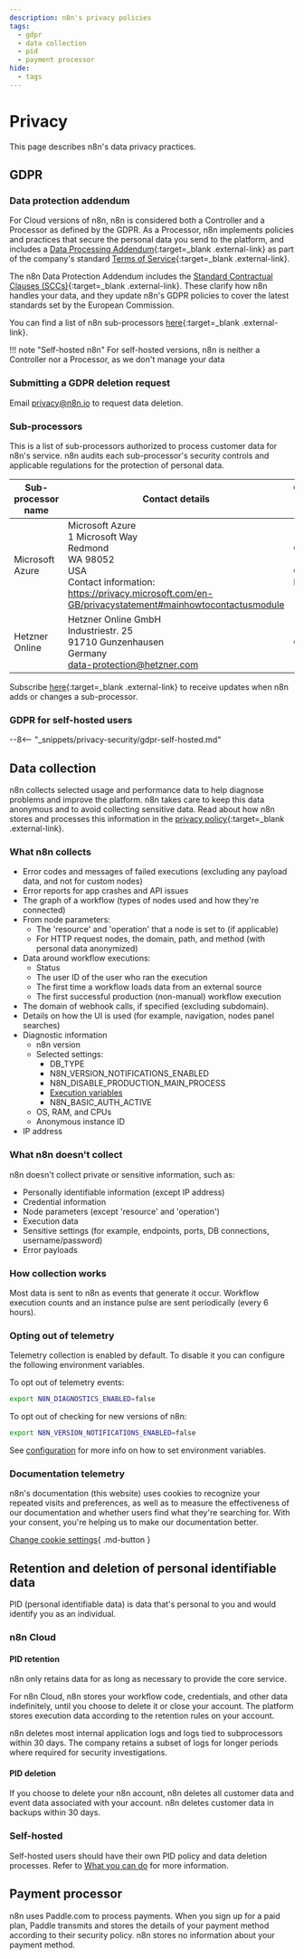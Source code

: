 ```yaml
---
description: n8n's privacy policies
tags:
  - gdpr
  - data collection
  - pid
  - payment processor
hide:
  - tags
---
```



# Privacy

This page describes n8n's data privacy practices.

## GDPR

### Data protection addendum

For Cloud versions of n8n, n8n is considered both a Controller and a Processor as defined by the GDPR. As a Processor, n8n implements policies and practices that secure the personal data you send to the platform, and includes a [Data Processing Addendum](https://n8n.io/legal/#data){:target=_blank .external-link} as part of the company's standard [Terms of Service](https://n8n.io/legal/#terms){:target=_blank .external-link}.

The n8n Data Protection Addendum includes the [Standard Contractual Clauses (SCCs)](https://ec.europa.eu/info/law/law-topic/data-protection/international-dimension-data-protection/standard-contractual-clauses-scc_en){:target=_blank .external-link}. These clarify how n8n handles your data, and they update n8n's GDPR policies to cover the latest standards set by the European Commission.

You can find a list of n8n sub-processors [here](https://n8n.io/legal/#subprocessors){:target=_blank .external-link}.

!!! note "Self-hosted n8n"
		For self-hosted versions, n8n is neither a Controller nor a Processor, as we don't manage your data

### Submitting a GDPR deletion request

Email privacy@n8n.io to request data deletion.

### Sub-processors

This is a list of sub-processors authorized to process customer data for n8n's service. n8n audits each sub-processor's security controls and applicable regulations for the protection of personal data.

| Sub-processor name | Contact details | Geographic location of processing |
| ------------------ | --------------- | --------------------------------- |
| Microsoft Azure | Microsoft Azure <br /> 1 Microsoft Way <br /> Redmond <br /> WA 98052 <br /> USA <br /> Contact information: https://privacy.microsoft.com/en-GB/privacystatement#mainhowtocontactusmodule | Germany (West Central Region) |
| Hetzner Online | Hetzner Online GmbH <br /> Industriestr. 25 <br /> 91710 Gunzenhausen <br /> Germany <br /> data-protection@hetzner.com | Germany |

Subscribe [here](https://n8n-community.typeform.com/to/FdeRxSkH?typeform-source=n8n.io){:target=_blank .external-link} to receive updates when n8n adds or changes a sub-processor.

### GDPR for self-hosted users

--8<-- "_snippets/privacy-security/gdpr-self-hosted.md"



## Data collection

n8n collects selected usage and performance data to help diagnose problems and improve the platform. n8n takes care to keep this data anonymous and to avoid collecting sensitive data. Read about how n8n stores and processes this information in the [privacy policy](https://n8n.io/legal/#privacy){:target=_blank .external-link}.

### What n8n collects

- Error codes and messages of failed executions (excluding any payload data, and not for custom nodes)
- Error reports for app crashes and API issues
- The graph of a workflow (types of nodes used and how they're connected)
- From node parameters:
    - The 'resource' and 'operation' that a node is set to (if applicable)
    - For HTTP request nodes, the domain, path, and method (with personal data anonymized)
- Data around workflow executions:
  - Status
  - The user ID of the user who ran the execution
  - The first time a workflow loads data from an external source
  - The first successful production (non-manual) workflow execution
- The domain of webhook calls, if specified (excluding subdomain).
- Details on how the UI is used (for example, navigation, nodes panel searches)
- Diagnostic information
    - n8n version
    - Selected settings:
        - DB_TYPE
        - N8N_VERSION_NOTIFICATIONS_ENABLED
        - N8N_DISABLE_PRODUCTION_MAIN_PROCESS
        - [Execution variables](/hosting/environment-variables/environment-variables/#executions)
        - N8N_BASIC_AUTH_ACTIVE
    - OS, RAM, and CPUs
    - Anonymous instance ID
 - IP address

### What n8n doesn't collect

n8n doesn't collect private or sensitive information, such as:

- Personally identifiable information (except IP address)
- Credential information
- Node parameters (except 'resource' and 'operation')
- Execution data
- Sensitive settings (for example, endpoints, ports, DB connections, username/password)
- Error payloads

### How collection works

Most data is sent to n8n as events that generate it occur. Workflow execution counts and an instance pulse are sent periodically (every 6 hours).

### Opting out of telemetry

Telemetry collection is enabled by default. To disable it you can configure the following environment variables.

To opt out of telemetry events:

```bash
export N8N_DIAGNOSTICS_ENABLED=false
```

To opt out of checking for new versions of n8n:

```bash
export N8N_VERSION_NOTIFICATIONS_ENABLED=false
```

See [configuration](/hosting/configuration/) for more info on how to set environment variables.

### Documentation telemetry

n8n's documentation (this website) uses cookies to recognize your repeated visits and preferences, as well as to measure the effectiveness of our documentation and whether users find what they're searching for. With your consent, you're helping us to make our documentation better.

[Change cookie settings](#__consent){ .md-button }

## Retention and deletion of personal identifiable data

PID (personal identifiable data) is data that's personal to you and would identify you as an individual.

### n8n Cloud

#### PID retention

n8n only retains data for as long as necessary to provide the core service. 

For n8n Cloud, n8n stores your workflow code, credentials, and other data indefinitely, until you choose to delete it or close your account. The platform stores execution data according to the retention rules on your account.

n8n deletes most internal application logs and logs tied to subprocessors within 30 days. The company retains a subset of logs for longer periods where required for security investigations.

#### PID deletion

If you choose to delete your n8n account, n8n deletes all customer data and event data associated with your account. n8n deletes customer data in backups within 30 days.

### Self-hosted

Self-hosted users should have their own PID policy and data deletion processes. Refer to [What you can do](/privacy-security/what-you-can-do/) for more information.

## Payment processor

n8n uses Paddle.com to process payments. When you sign up for a paid plan, Paddle transmits and stores the details of your payment method according to their security policy. n8n stores no information about your payment method.
